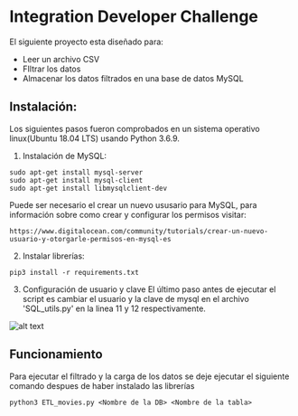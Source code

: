 # Integration Developer Challenge

El siguiente proyecto esta diseñado para:
* Leer un archivo CSV
* FIltrar los datos
* Almacenar los datos filtrados en una base de datos MySQL

## Instalación:
Los siguientes pasos fueron comprobados en un sistema operativo linux(Ubuntu 18.04 LTS) usando Python 3.6.9.

1. Instalación de MySQL:
```
sudo apt-get install mysql-server
sudo apt-get install mysql-client
sudo apt-get install libmysqlclient-dev
```

Puede ser necesario el crear un nuevo ususario para MySQL, para información sobre como crear y configurar los permisos visitar:

```
https://www.digitalocean.com/community/tutorials/crear-un-nuevo-usuario-y-otorgarle-permisos-en-mysql-es
```

2. Instalar librerías:
```
pip3 install -r requirements.txt
```

3. Configuración de usuario y clave
El último paso antes de ejecutar el script es cambiar el usuario y la clave de mysql en el archivo 'SQL_utils.py' en la linea 11 y 12 respectivamente.

![alt text](images/capture.png)

## Funcionamiento
Para ejecutar el filtrado y la carga de los datos se deje ejecutar el siguiente comando despues de haber instalado las librerías
```
python3 ETL_movies.py <Nombre de la DB> <Nombre de la tabla>
```
